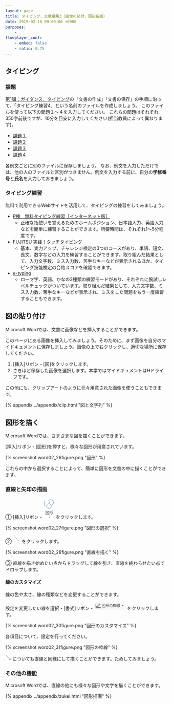 ```yaml
---
layout: page
title: タイピング，文章編集3（画像の貼付，図形描画）
date: 2019-02-18 09:00:00 +0900
purposes:
    - 
flowplayer_conf:
    - embed: false
    - ratio: 0.75
---
```



タイピング
--------------------
### 課題

[第1講：ガイダンス，タイピング](../appendix/typing.html)の「文書の作成」「文書の保存」の手順に沿って、「タイピング練習4」という名前のファイルを作成しましょう。
このファイルを使って以下の問題１〜４を入力してください。
これらの問題はそれぞれ350字前後ですが、10分を目安に入力してください(担当教員によって異なります)。

-   [課題１](./typing_1R.pdf)
-   [課題２](./typing_2R.pdf)
-   [課題３](./typing_3R.pdf)
-   [課題４](./typing_4R.pdf)

各例文ごとに別のファイルに保存しましょう。
なお、例文を入力しただけでは、他の人のファイルと区別がつきません。例文を入力する前に、自分の**学修番号**と**氏名**を入力しておきましょう。
### タイピング練習

無料で利用できるWebサイトを活用して、タイピングの練習をしてみましょう。

* [P検　無料タイピング練習［インターネット版］](http://www.pken.com/tool/typing.html)
  - 正確な指使いを覚えるためのホームポジション、日本語入力、英語入力などを簡単に練習することができます。所要時間は、それぞれ1～5分程度です。
* [FUJITSU 実践！タッチタイピング](http://azby.fmworld.net/usage/lesson/keyboard/typing/)
  - 基本、実力アップ、チャレンジ検定の3つのコースがあり、単語、短文、長文、数字などの入力を練習することができます。取り組んだ結果として、入力文字数、ミス入力数、苦手なキーなどが表示されるほか、タイピング技能検定の合格スコアを確認できます。
* [e-typing](https://www.e-typing.ne.jp/)
  - ローマ字、英語、かなの3種類の練習モードがあり、それぞれに腕試しレベルチェックがついています。取り組んだ結果として、入力文字数、ミス入力数、苦手なキーなどが表示され、ミスをした問題をもう一度練習することもできます。

図の貼り付け
--------------------


Microsoft Wordでは、文書に画像などを挿入することができます。

このページにある画像を挿入してみましょう。そのために、まず画像を自分のマイドキュメントに保存しましょう。画像の上で右クリックし、適切な場所に保存してください。

1.  [挿入]リボン - [図]をクリックします。
1.  さきほど保存した画像を選択します。本学ではマイドキュメントはHドライブです。

この他にも、クリップアートのように元々用意された画像を使うこともできます。

{% appendix ../appendix/clip.html "図と文字列" %}


図形を描く
--------------------

Microsoft Wordでは、さまざまな図を描くことができます。

[挿入]リボン - [図形]を押すと、様々な図形が用意されています。

{% screenshot word02_26figure.png "図形" %}

これらの中から選択することによって、簡単に図形を文書の中に描くことができます。

### 直線と矢印の描画

&#9312; [挿入]リボン - ![図形](pic/word_figure.png) をクリックします。

{% screenshot word02_27figure.png "図形の選択" %}

&#9313; ![直線](pic/word_straight.png) をクリックします。

{% screenshot word02_28figure.png "直線を描く" %}

&#9314; 直線を描き始めたい点からドラッグして線を引き、直線を終わらせたい点でドロップします。

#### 線のカスタマイズ

線の色や太さ、線の種類などを変更することができます。

設定を変更したい線を選択 - [書式]リボン - ![図形の枠線](pic/word_figure_custom.png) をクリックします。

{% screenshot word02_30figure.png "図形のカスタマイズ" %}

各項目について、設定を行ってください。

{% screenshot word02_31figure.png "図形の枠線" %}

![矢印](pic/word_arrow.png) についても直線と同様にして描くことができます。ためしてみましょう。

### その他の機能

Microsoft Wordでは、直線の他にも様々な図形や文字を描くことができます。

{% appendix ../appendix/zukei.html "図形描画" %}


